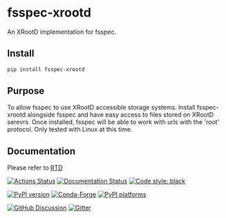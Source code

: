 # fsspec-xrootd
An XRootD implementation for fsspec.

## Install

```bash
pip install fsspec-xrootd
```

## Purpose

To allow fsspec to use XRootD accessible storage systems. Install fsspec-xrootd alongside fsspec and have easy access to files stored on XRootD serevrs.
Once installed, fsspec will be able to work with urls with the 'root' protocol. Only tested with Linux at this time.

## Documentation

Please refer to [RTD](https://fsspec-xrootd.readthedocs.io/en/latest/?badge=latest)

[![Actions Status][actions-badge]][actions-link]
[![Documentation Status][rtd-badge]][rtd-link]
[![Code style: black][black-badge]][black-link]

[![PyPI version][pypi-version]][pypi-link]
[![Conda-Forge][conda-badge]][conda-link]
[![PyPI platforms][pypi-platforms]][pypi-link]

[![GitHub Discussion][github-discussions-badge]][github-discussions-link]
[![Gitter][gitter-badge]][gitter-link]

<!-- prettier-ignore-start -->
[actions-badge]:            https://github.com/CoffeaTeam/fsspec-xrootd/workflows/CI/badge.svg
[actions-link]:             https://github.com/CoffeaTeam/fsspec-xrootd/actions
[black-badge]:              https://img.shields.io/badge/code%20style-black-000000.svg
[black-link]:               https://github.com/psf/black
[conda-badge]:              https://img.shields.io/conda/vn/conda-forge/fsspec-xrootd
[conda-link]:               https://github.com/conda-forge/fsspec-xrootd-feedstock
[github-discussions-badge]: https://img.shields.io/static/v1?label=Discussions&message=Ask&color=blue&logo=github
[github-discussions-link]:  https://github.com/CoffeaTeam/fsspec-xrootd/discussions
[gitter-badge]:             https://badges.gitter.im/https://github.com/CoffeaTeam/fsspec-xrootd/community.svg
[gitter-link]:              https://gitter.im/https://github.com/CoffeaTeam/fsspec-xrootd/community?utm_source=badge&utm_medium=badge&utm_campaign=pr-badge
[pypi-link]:                https://pypi.org/project/fsspec-xrootd/
[pypi-platforms]:           https://img.shields.io/pypi/pyversions/fsspec-xrootd
[pypi-version]:             https://badge.fury.io/py/fsspec-xrootd.svg
[rtd-badge]:                https://readthedocs.org/projects/fsspec-xrootd/badge/?version=latest
[rtd-link]:                 https://fsspec-xrootd.readthedocs.io/en/latest/?badge=latest
[sk-badge]:                 https://scikit-hep.org/assets/images/Scikit--HEP-Project-blue.svg
<!-- prettier-ignore-end -->
